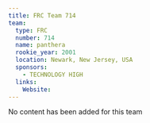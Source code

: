 ```yaml
---
title: FRC Team 714
team:
  type: FRC
  number: 714
  name: panthera
  rookie_year: 2001
  location: Newark, New Jersey, USA
  sponsors:
    - TECHNOLOGY HIGH
  links:
    Website: 
---
```

No content has been added for this team
